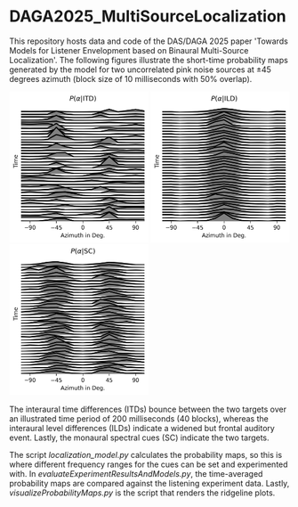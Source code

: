 # DAGA2025_MultiSourceLocalization
This repository hosts data and code of the DAS/DAGA 2025 paper 'Towards Models for Listener Envelopment based on Binaural Multi-Source Localization'.
The following figures illustrate the short-time probability maps generated by the model for two uncorrelated pink noise sources at $\pm 45$ degrees azimuth (block size of 10 milliseconds with 50% overlap).


<img src="/Figures/P_ITD.png" alt="drawing" width="250"/> <img src="/Figures/P_ILD.png" alt="drawing" width="250"/> <img src="/Figures/P_SC.png" alt="drawing" width="250"/>

The interaural time differences (ITDs) bounce between the two targets over an illustrated time period of 200 milliseconds (40 blocks), whereas the interaural level differences (ILDs) indicate a widened but frontal auditory event. Lastly, the monaural spectral cues (SC) indicate the two targets. 

The script *localization_model.py* calculates the probability maps, so this is where different frequency ranges for the cues can be set and experimented with.
In *evaluateExperimentResultsAndModels.py*, the time-averaged probability maps are compared against the listening experiment data. Lastly, *visualizeProbabilityMaps.py* is the script that renders the ridgeline plots. 
